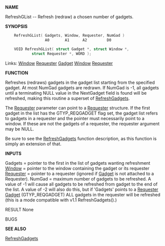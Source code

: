 
**NAME**

RefreshGList -- Refresh (redraw) a chosen number of gadgets.

**SYNOPSIS**

```c
    RefreshGList( Gadgets, Window, Requester, NumGad )
                  A0       A1      A2         D0

    VOID RefreshGList( struct Gadget *, struct Window *,
            struct Requester *, WORD );

```
Links: [Window](_00D4.md) [Requester](_00D4.md) [Gadget](_00D4.md) [Window](_00D4.md) [Requester](_00D4.md) 

**FUNCTION**

Refreshes (redraws) gadgets in the gadget list starting
from the specified gadget.  At most NumGad gadgets are redrawn.
If NumGad is -1, all gadgets until a terminating NULL value
in the NextGadget field is found will be refreshed, making this
routine a superset of [RefreshGadgets](RefreshGadgets.md).

The [Requester](_00D4.md) parameter can point to a [Requester](_00D4.md) structure.  If
the first gadget in the list has the GTYP_REQGADGET flag set, the
gadget list refers to gadgets in a requester and the pointer
must necessarily point to a window.  If these are not the gadgets
of a requester, the requester argument may be NULL.

Be sure to see the [RefreshGadgets](RefreshGadgets.md) function description, as this
function is simply an extension of that.

**INPUTS**

Gadgets = pointer to the first in the list of gadgets wanting
refreshment
[Window](_00D4.md) = pointer to the window containing the gadget or its requester
[Requester](_00D4.md) = pointer to a requester (ignored if [Gadget](_00D4.md) is not attached
to a Requester).
NumGad  = maximum number of gadgets to be refreshed.  A value of -1
will cause all gadgets to be refreshed from gadget to the
end of the list.  A value of -2 will also do this, but if 'Gadgets'
points to a [Requester](_00D4.md) [Gadget](_00D4.md) (GTYP_REQGADGET) ALL gadgets in the
requester will be refreshed (this is a mode compatible with v1.1
RefreshGadgets().)

RESULT
None

BUGS

**SEE ALSO**

[RefreshGadgets](RefreshGadgets.md)
